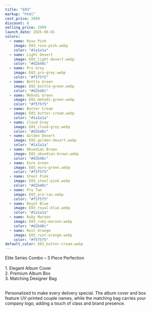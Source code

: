 ```yaml
---
title: "E03"
markup: "html"
cost_price: 2999
discount: 0
selling_price: 2999
launch_date: 2025-08-01
colors:
  - name: Rose Pink
    image: E03_rose-pink.webp
    color: "#1a1a1a"
  - name: Light Desert
    image: E03_light-desert.webp
    color: "#d2b48c"
  - name: Pro Grey
    image: E03_pro-grey.webp
    color: "#f5f5f5"
  - name: Bottle Green
    image: E03_bottle-green.webp
    color: "#d2b48c"
  - name: Mehndi Green
    image: E03_mehndi-green.webp
    color: "#f5f5f5"
  - name: Butter Cream
    image: E03_butter-cream.webp
    color: "#1a1a1a"
  - name: Cloud Grey
    image: E03_cloud-grey.webp
    color: "#d2b48c"
  - name: Golden Desert
    image: E03_golden-desert.webp
    color: "#1a1a1a"
  - name: Obsedian Brown
    image: E03_obsedian-brown.webp
    color: "#d2b48c"
  - name: Euro Green
    image: E03_euro-green.webp
    color: "#f5f5f5"
  - name: Steel Pink
    image: E03_steel-pink.webp
    color: "#d2b48c"
  - name: Pro Tan
    image: E03_pro-tan.webp
    color: "#f5f5f5"
  - name: Royal Blue
    image: E03_royal-blue.webp
    color: "#1a1a1a"
  - name: Ruby Maroon
    image: E03_ruby-maroon.webp
    color: "#d2b48c"
  - name: Rust Orange
    image: E03_rust-orange.webp
    color: "#f5f5f5"
default_color: E03_butter-cream.webp
---
```


Elite Series Combo – 3 Piece Perfection<br><br> <span class='text-b font-medium text-lime-300 mb-1'> 1. Elegant Album Cover<br> 2. Premium Album Box<br> 3. Matching Designer Bag<br><br> </span> <div class='max-w-xl mx-auto'> Personalized to make every delivery special. The album cover and box feature UV-printed couple names, while the matching bag carries your company logo, adding a touch of class and brand presence. </div>
